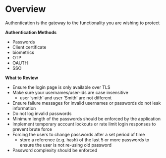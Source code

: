# Overview

Authentication is the gateway to the functionality you are wishing to protect

**Authentication Methods**

- Passwords
- Client certificate
- biometrics
- OTP
- OAUTH
- SSO

**What to Review**

- Ensure the login page is only available over TLS
- Make sure your usernames/user-ids are case insensitive
    - user ‘smith’ and user ‘Smith’ are not different
- Ensure failure messages for invalid usernames or passwords do not leak information
- Do not log invalid passwords
- Minimum length of the passwords should be enforced by the application
- Implement temporary account lockouts or rate limit login responses to prevent brute force
- Forcing the users to change passwords after a set period of time
    - store a reference (e.g. hash) of the last 5 or more passwords to ensure the user is not re-using old password
- Password complexity should be enforced
